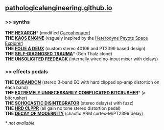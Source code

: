 ## [pathologicalengineering.github.io](https://pathologicalengineering.github.io)

### >> synths

**THE [<ins>HEXARCH</ins>](https://emmanuellequinn.github.io/HEXARCH)**\* (modified [Cacophonator](https://www.theremin.us/Circuit_Library/cacophonator.html))   
**THE <ins>KAOS ENGINE</ins>** (vaguely inspired by the [Heterodyne Peyote Space Explorer](http://beavisaudio.com/projects/cmossynthesizers/))  
**THE <ins>FOLIE À DEUX</ins>** (custom stereo 40106 and PT2399 based design)  
**THE <ins>SELF-DIAGNOSED TRAUMA</ins>**\* (Gen Thalz clone)  
**THE <ins>UNSOLICITED FEEDBACK</ins>** (internally wired no-input mixer with delays)  

### >> effects pedals

**THE <ins>DISBANDON</ins>** (stereo 3-band EQ with hard clipped op-amp distortion on each band)  
**THE <ins>EXTREMELY UNNECESSARILY COMPLICATED BITCRUSHER</ins>**\* (a bitcrusher)  
**THE <ins>SCHOCASTIC DISINTEGRATOR</ins>** (stereo delay(s) with fuzz)  
**THE <ins>HRD CLPPR</ins>** (all gain no tone stereo distortion pedal)  
**THE <ins>DECAY OF MODERNITY</ins>** (chaotic ARM cortex-M/PT2399 delay) 

*\* not available*
